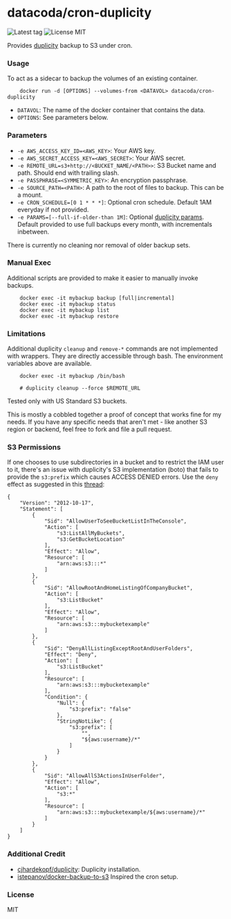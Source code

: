 datacoda/cron-duplicity
==============================
![Latest tag](https://img.shields.io/github/tag/datacoda/docker-cron-duplicity.svg?style=flat)
![License MIT](https://img.shields.io/badge/license-MIT-blue.svg?style=flat)

Provides [duplicity](http://duplicity.nongnu.org/) backup to S3 under cron.


### Usage

To act as a sidecar to backup the volumes of an existing container.

        docker run -d [OPTIONS] --volumes-from <DATAVOL> datacoda/cron-duplicity

* `DATAVOL`: The name of the docker container that contains the data.
* `OPTIONS`: See parameters below.

### Parameters

* `-e AWS_ACCESS_KEY_ID=<AWS_KEY>`: Your AWS key.
* `-e AWS_SECRET_ACCESS_KEY=<AWS_SECRET>`: Your AWS secret.
* `-e REMOTE_URL=s3+http://<BUCKET_NAME/<PATH>>`: S3 Bucket name and path. Should end with trailing slash.
* `-e PASSPHRASE=<SYMMETRIC_KEY>`: An encryption passphrase.
* `-e SOURCE_PATH=<PATH>`: A path to the root of files to backup.  This can be a mount.
* `-e CRON_SCHEDULE=[0 1 * * *]`: Optional cron schedule.  Default 1AM everyday if not provided.
* `-e PARAMS=[--full-if-older-than 1M]`: Optional [duplicity params](http://duplicity.nongnu.org/duplicity.1.html).  Default provided to
    use full backups every month, with incrementals inbetween.

There is currently no cleaning nor removal of older backup sets.

### Manual Exec

Additional scripts are provided to make it easier to manually invoke backups.

        docker exec -it mybackup backup [full|incremental]
        docker exec -it mybackup status
        docker exec -it mybackup list
        docker exec -it mybackup restore

### Limitations

Additional duplicity `cleanup` and `remove-*` commands are not implemented with wrappers.
They are directly accessible through bash.  The environment variables above are available.

        docker exec -it mybackup /bin/bash

        # duplicity cleanup --force $REMOTE_URL


Tested only with US Standard S3 buckets.

This is mostly a cobbled together a proof of concept that works fine for my needs.  If you have
any specific needs that aren't met - like another S3 region or backend, feel free to fork and
file a pull request.


### S3 Permissions

If one chooses to use subdirectories in a bucket and to restrict the IAM user to it, there's
an issue with duplicity's S3 implementation (boto) that fails to provide the `s3:prefix` which causes
ACCESS DENIED errors.  Use the `deny` effect as suggested in this [thread](https://forums.aws.amazon.com/thread.jspa?threadID=173874&tstart=0):

    {
        "Version": "2012-10-17",
        "Statement": [
            {
                "Sid": "AllowUserToSeeBucketListInTheConsole",
                "Action": [
                    "s3:ListAllMyBuckets",
                    "s3:GetBucketLocation"
                ],
                "Effect": "Allow",
                "Resource": [
                    "arn:aws:s3:::*"
                ]
            },
            {
                "Sid": "AllowRootAndHomeListingOfCompanyBucket",
                "Action": [
                    "s3:ListBucket"
                ],
                "Effect": "Allow",
                "Resource": [
                    "arn:aws:s3:::mybucketexample"
                ]
            },
            {
                "Sid": "DenyAllListingExceptRootAndUserFolders",
                "Effect": "Deny",
                "Action": [
                    "s3:ListBucket"
                ],
                "Resource": [
                    "arn:aws:s3:::mybucketexample"
                ],
                "Condition": {
                    "Null": {
                        "s3:prefix": "false"
                    },
                    "StringNotLike": {
                        "s3:prefix": [
                            "",
                            "${aws:username}/*"
                        ]
                    }
                }
            },
            {
                "Sid": "AllowAllS3ActionsInUserFolder",
                "Effect": "Allow",
                "Action": [
                    "s3:*"
                ],
                "Resource": [
                    "arn:aws:s3:::mybucketexample/${aws:username}/*"
                ]
            }
        ]
    }

### Additional Credit

* [cjhardekopf/duplicity](https://github.com/cjhardekopf/docker-duplicity): Duplicity installation.
* [istepanov/docker-backup-to-s3](https://github.com/istepanov/docker-backup-to-s3) Inspired the cron setup.


### License

MIT